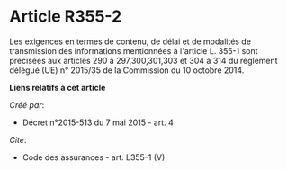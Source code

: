 # Article R355-2

Les exigences en termes de contenu, de délai et de modalités de transmission des informations mentionnées à l'article L.
355-1 sont précisées aux articles 290 à 297,300,301,303 et 304 à 314 du règlement délégué (UE) n° 2015/35 de la Commission du
10 octobre 2014.

**Liens relatifs à cet article**

_Créé par_:

  - Décret n°2015-513 du 7 mai 2015 - art. 4

_Cite_:

  - Code des assurances - art. L355-1 (V)
